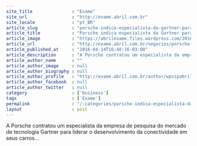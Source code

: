 ```yaml
---
site_title               : "Exame"
site_url                 : "http://exame.abril.com.br"
site_locale              : "pt_BR"
article_slug             : "porsche-indica-especialista-da-gartner-para-desenvolvimento"
article_title            : "Porsche indica especialista da Gartner para desenvolvimento"
article_image            : "https://abrilexame.files.wordpress.com/2016/09/size_960_16_9_porsche10.jpg?quality=70&strip=all&w=960"
article_url              : "http://exame.abril.com.br/negocios/porsche-indica-especialista-da-gartner-para-desenvolvimento/"
article_published_at     : "2016-04-14T16:48:16-03:00"
article_description      : "A Porsche contratou um especialista da empresa de pesquisa do mercado de tecnologia Gartner para liderar o desenvolvimento da conectividade em seus carros..."
article_author_name      : ""
article_author_image     : null
article_author_biography : null
article_author_profile   : "http://exame.abril.com.br/author/wpvipabril/"
article_author_facebook  : null
article_author_twitter   : null
category                 : ['business']
tags                     : ['Exame']
permalink                : "/:categories/porsche-indica-especialista-da-gartner-para-desenvolvimento/"
layout                   : post
---
```


A Porsche contratou um especialista da empresa de pesquisa do mercado de tecnologia Gartner para liderar o desenvolvimento da conectividade em seus carros...
